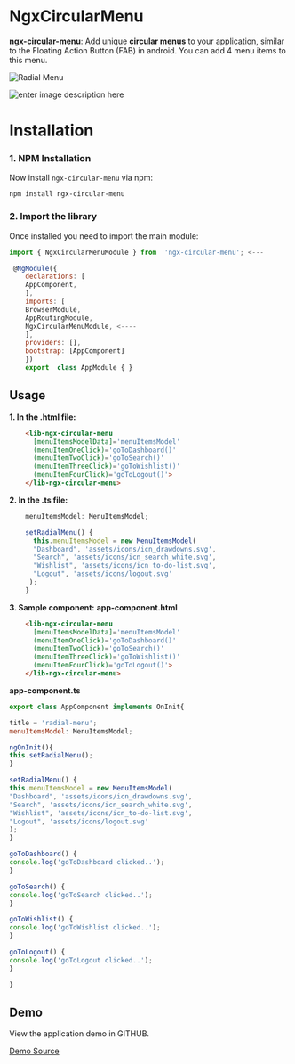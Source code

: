 # NgxCircularMenu

**ngx-circular-menu**: Add unique **circular menus** to your application, similar to the Floating Action Button (FAB) in android. You can add 4 menu items to this menu.


![Radial Menu](https://i.imgur.com/Yab9wFk.png)

![enter image description here](https://i.imgur.com/Vd2klR1.png)

# Installation
### 1. NPM Installation
Now install  `ngx-circular-menu`  via npm:

`npm install ngx-circular-menu`

### 2. Import the library
Once installed you need to import the main module:

```javascript
import { NgxCircularMenuModule } from  'ngx-circular-menu'; <---

 @NgModule({
    declarations: [
    AppComponent,
    ],
    imports: [
    BrowserModule,
    AppRoutingModule,
    NgxCircularMenuModule, <----
    ],
    providers: [],
    bootstrap: [AppComponent]
    })
    export  class AppModule { }
```

## Usage
**1. In the .html file:**
```html
    <lib-ngx-circular-menu  
      [menuItemsModelData]='menuItemsModel'  
      (menuItemOneClick)='goToDashboard()' 
      (menuItemTwoClick)='goToSearch()' 
      (menuItemThreeClick)='goToWishlist()' 
      (menuItemFourClick)='goToLogout()'>
    </lib-ngx-circular-menu>
   ```

**2. In the .ts file:**

```javascript
    menuItemsModel: MenuItemsModel;

    setRadialMenu() {
      this.menuItemsModel = new MenuItemsModel(
      "Dashboard", 'assets/icons/icn_drawdowns.svg',
      "Search", 'assets/icons/icn_search_white.svg',
      "Wishlist", 'assets/icons/icn_to-do-list.svg',
      "Logout", 'assets/icons/logout.svg'
     );
    }
```

**3. Sample component:**
**app-component.html**
```html
    <lib-ngx-circular-menu  
      [menuItemsModelData]='menuItemsModel'  
      (menuItemOneClick)='goToDashboard()' 
      (menuItemTwoClick)='goToSearch()' 
      (menuItemThreeClick)='goToWishlist()' 
      (menuItemFourClick)='goToLogout()'>
    </lib-ngx-circular-menu>
   ```
   
   **app-component.ts**
```javascript
export class AppComponent implements OnInit{

title = 'radial-menu';
menuItemsModel: MenuItemsModel;

ngOnInit(){
this.setRadialMenu();
}

setRadialMenu() {
this.menuItemsModel = new MenuItemsModel(
"Dashboard", 'assets/icons/icn_drawdowns.svg',
"Search", 'assets/icons/icn_search_white.svg',
"Wishlist", 'assets/icons/icn_to-do-list.svg',
"Logout", 'assets/icons/logout.svg'
);
}

goToDashboard() {
console.log('goToDashboard clicked..');
}

goToSearch() {
console.log('goToSearch clicked..');
}

goToWishlist() {
console.log('goToWishlist clicked..');
}

goToLogout() {
console.log('goToLogout clicked..');
}

}
```

## Demo
View the application demo in GITHUB.

[Demo Source](https://github.com/evanmonfee/ngx-circular-menu-demo)